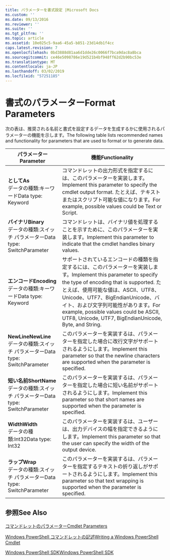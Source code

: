 ```yaml
---
title: パラメーターを書式設定 |Microsoft Docs
ms.custom: ''
ms.date: 09/13/2016
ms.reviewer: ''
ms.suite: ''
ms.tgt_pltfrm: ''
ms.topic: article
ms.assetid: 10e025c5-9aa6-45a5-b851-23d14db1f4cc
caps.latest.revision: 7
ms.openlocfilehash: 0bd3888d81aa6d1dde26c0066f7bca9dac8a8bca
ms.sourcegitcommit: ce46e5098786e19d521b4bf948ff62d2b90bc53e
ms.translationtype: MT
ms.contentlocale: ja-JP
ms.lasthandoff: 03/02/2019
ms.locfileid: "57251185"
---
```

# <a name="format-parameters"></a><span data-ttu-id="56a89-102">書式のパラメーター</span><span class="sxs-lookup"><span data-stu-id="56a89-102">Format Parameters</span></span>

<span data-ttu-id="56a89-103">次の表は、推奨される名前と書式を設定するデータを生成するかに使用されるパラメーターの機能を示します。</span><span class="sxs-lookup"><span data-stu-id="56a89-103">The following table lists recommended names and functionality for parameters that are used to format or to generate data.</span></span>

|<span data-ttu-id="56a89-104">パラメーター</span><span class="sxs-lookup"><span data-stu-id="56a89-104">Parameter</span></span>|<span data-ttu-id="56a89-105">機能</span><span class="sxs-lookup"><span data-stu-id="56a89-105">Functionality</span></span>|
|---|---|
|<span data-ttu-id="56a89-106">**として**</span><span class="sxs-lookup"><span data-stu-id="56a89-106">**As**</span></span><br><span data-ttu-id="56a89-107">データの種類:キーワード</span><span class="sxs-lookup"><span data-stu-id="56a89-107">Data type: Keyword</span></span>|<span data-ttu-id="56a89-108">コマンドレットの出力形式を指定するには、このパラメーターを実装します。</span><span class="sxs-lookup"><span data-stu-id="56a89-108">Implement this parameter to specify the cmdlet output format.</span></span> <span data-ttu-id="56a89-109">たとえば、テキストまたはスクリプト可能な値になります。</span><span class="sxs-lookup"><span data-stu-id="56a89-109">For example, possible values could be Text or Script.</span></span>|
|<span data-ttu-id="56a89-110">**バイナリ**</span><span class="sxs-lookup"><span data-stu-id="56a89-110">**Binary**</span></span><br><span data-ttu-id="56a89-111">データの種類:スイッチ パラメーター</span><span class="sxs-lookup"><span data-stu-id="56a89-111">Data type: SwitchParameter</span></span>|<span data-ttu-id="56a89-112">コマンドレットは、バイナリ値を処理することを示すために、このパラメーターを実装します。</span><span class="sxs-lookup"><span data-stu-id="56a89-112">Implement this parameter to indicate that the cmdlet handles binary values.</span></span>|
|<span data-ttu-id="56a89-113">**エンコード**</span><span class="sxs-lookup"><span data-stu-id="56a89-113">**Encoding**</span></span><br><span data-ttu-id="56a89-114">データの種類:キーワード</span><span class="sxs-lookup"><span data-stu-id="56a89-114">Data type: Keyword</span></span>|<span data-ttu-id="56a89-115">サポートされているエンコードの種類を指定するには、このパラメーターを実装します。</span><span class="sxs-lookup"><span data-stu-id="56a89-115">Implement this parameter to specify the type of encoding that is supported.</span></span> <span data-ttu-id="56a89-116">たとえば、使用可能な値は、ASCII、UTF8、Unicode、UTF7、BigEndianUnicode、バイト、および文字列可能性があります。</span><span class="sxs-lookup"><span data-stu-id="56a89-116">For example, possible values could be ASCII, UTF8, Unicode, UTF7, BigEndianUnicode, Byte, and String.</span></span>|
|<span data-ttu-id="56a89-117">**NewLine**</span><span class="sxs-lookup"><span data-stu-id="56a89-117">**NewLine**</span></span><br><span data-ttu-id="56a89-118">データの種類:スイッチ パラメーター</span><span class="sxs-lookup"><span data-stu-id="56a89-118">Data type: SwitchParameter</span></span>|<span data-ttu-id="56a89-119">このパラメーターを実装するは、パラメーターを指定した場合に改行文字がサポートされるようにします。</span><span class="sxs-lookup"><span data-stu-id="56a89-119">Implement this parameter so that the newline characters are supported when the parameter is specified.</span></span>|
|<span data-ttu-id="56a89-120">**短い名前**</span><span class="sxs-lookup"><span data-stu-id="56a89-120">**ShortName**</span></span><br><span data-ttu-id="56a89-121">データの種類:スイッチ パラメーター</span><span class="sxs-lookup"><span data-stu-id="56a89-121">Data type: SwitchParameter</span></span>|<span data-ttu-id="56a89-122">このパラメーターを実装するは、パラメーターを指定した場合に短い名前がサポートされるようにします。</span><span class="sxs-lookup"><span data-stu-id="56a89-122">Implement this parameter so that short names are supported when the parameter is specified.</span></span>|
|<span data-ttu-id="56a89-123">**Width**</span><span class="sxs-lookup"><span data-stu-id="56a89-123">**Width**</span></span><br><span data-ttu-id="56a89-124">データの種類:Int32</span><span class="sxs-lookup"><span data-stu-id="56a89-124">Data type: Int32</span></span>|<span data-ttu-id="56a89-125">このパラメーターを実装するは、ユーザーは、出力デバイスの幅を指定できるようにします。</span><span class="sxs-lookup"><span data-stu-id="56a89-125">Implement this parameter so that the user can specify the width of the output device.</span></span>|
|<span data-ttu-id="56a89-126">**ラップ**</span><span class="sxs-lookup"><span data-stu-id="56a89-126">**Wrap**</span></span><br><span data-ttu-id="56a89-127">データの種類:スイッチ パラメーター</span><span class="sxs-lookup"><span data-stu-id="56a89-127">Data type: SwitchParameter</span></span>|<span data-ttu-id="56a89-128">このパラメーターを実装するは、パラメーターを指定するテキストの折り返しがサポートされるようにします。</span><span class="sxs-lookup"><span data-stu-id="56a89-128">Implement this parameter so that text wrapping is supported when the parameter is specified.</span></span>|
## <a name="see-also"></a><span data-ttu-id="56a89-129">参照</span><span class="sxs-lookup"><span data-stu-id="56a89-129">See Also</span></span>

[<span data-ttu-id="56a89-130">コマンドレットのパラメーター</span><span class="sxs-lookup"><span data-stu-id="56a89-130">Cmdlet Parameters</span></span>](./cmdlet-parameters.md)

[<span data-ttu-id="56a89-131">Windows PowerShell コマンドレットの記述</span><span class="sxs-lookup"><span data-stu-id="56a89-131">Writing a Windows PowerShell Cmdlet</span></span>](./writing-a-windows-powershell-cmdlet.md)

[<span data-ttu-id="56a89-132">Windows PowerShell SDK</span><span class="sxs-lookup"><span data-stu-id="56a89-132">Windows PowerShell SDK</span></span>](../windows-powershell-reference.md)
